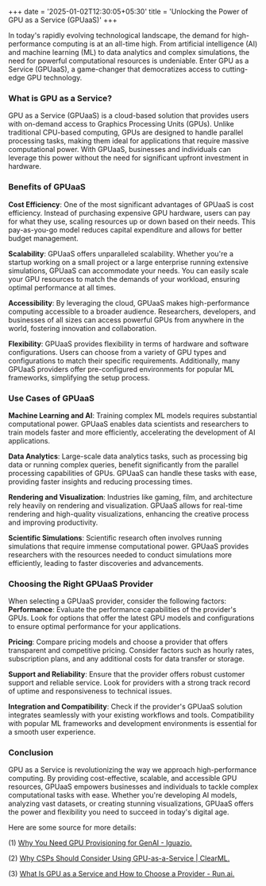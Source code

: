 +++
date = '2025-01-02T12:30:05+05:30'
title = 'Unlocking the Power of GPU as a Service (GPUaaS)'
+++

In today's rapidly evolving technological landscape, the demand for high-performance computing is at an all-time high. From artificial intelligence (AI) and machine learning (ML) to data analytics and complex simulations, the need for powerful computational resources is undeniable. Enter GPU as a Service (GPUaaS), a game-changer that democratizes access to cutting-edge GPU technology.

### What is GPU as a Service?
GPU as a Service (GPUaaS) is a cloud-based solution that provides users with on-demand access to Graphics Processing Units (GPUs). Unlike traditional CPU-based computing, GPUs are designed to handle parallel processing tasks, making them ideal for applications that require massive computational power. With GPUaaS, businesses and individuals can leverage this power without the need for significant upfront investment in hardware.

### Benefits of GPUaaS
**Cost Efficiency**: One of the most significant advantages of GPUaaS is cost efficiency. Instead of purchasing expensive GPU hardware, users can pay for what they use, scaling resources up or down based on their needs. This pay-as-you-go model reduces capital expenditure and allows for better budget management.

**Scalability**: GPUaaS offers unparalleled scalability. Whether you're a startup working on a small project or a large enterprise running extensive simulations, GPUaaS can accommodate your needs. You can easily scale your GPU resources to match the demands of your workload, ensuring optimal performance at all times.

**Accessibility**: By leveraging the cloud, GPUaaS makes high-performance computing accessible to a broader audience. Researchers, developers, and businesses of all sizes can access powerful GPUs from anywhere in the world, fostering innovation and collaboration.

**Flexibility**: GPUaaS provides flexibility in terms of hardware and software configurations. Users can choose from a variety of GPU types and configurations to match their specific requirements. Additionally, many GPUaaS providers offer pre-configured environments for popular ML frameworks, simplifying the setup process.

### Use Cases of GPUaaS
**Machine Learning and AI**: Training complex ML models requires substantial computational power. GPUaaS enables data scientists and researchers to train models faster and more efficiently, accelerating the development of AI applications.

**Data Analytics**: Large-scale data analytics tasks, such as processing big data or running complex queries, benefit significantly from the parallel processing capabilities of GPUs. GPUaaS can handle these tasks with ease, providing faster insights and reducing processing times.

**Rendering and Visualization**: Industries like gaming, film, and architecture rely heavily on rendering and visualization. GPUaaS allows for real-time rendering and high-quality visualizations, enhancing the creative process and improving productivity.

**Scientific Simulations**: Scientific research often involves running simulations that require immense computational power. GPUaaS provides researchers with the resources needed to conduct simulations more efficiently, leading to faster discoveries and advancements.

### Choosing the Right GPUaaS Provider
When selecting a GPUaaS provider, consider the following factors:
**Performance**: Evaluate the performance capabilities of the provider's GPUs. Look for options that offer the latest GPU models and configurations to ensure optimal performance for your applications.

**Pricing**: Compare pricing models and choose a provider that offers transparent and competitive pricing. Consider factors such as hourly rates, subscription plans, and any additional costs for data transfer or storage.

**Support and Reliability**: Ensure that the provider offers robust customer support and reliable service. Look for providers with a strong track record of uptime and responsiveness to technical issues.

**Integration and Compatibility**: Check if the provider's GPUaaS solution integrates seamlessly with your existing workflows and tools. Compatibility with popular ML frameworks and development environments is essential for a smooth user experience.

### Conclusion
GPU as a Service is revolutionizing the way we approach high-performance computing. By providing cost-effective, scalable, and accessible GPU resources, GPUaaS empowers businesses and individuals to tackle complex computational tasks with ease. Whether you're developing AI models, analyzing vast datasets, or creating stunning visualizations, GPUaaS offers the power and flexibility you need to succeed in today's digital age.


Here are some source for more details:

(1) [Why You Need GPU Provisioning for GenAI - Iguazio.](https://www.iguazio.com/blog/why-you-need-gpu-as-a-service-for-genai/.)

(2) [Why CSPs Should Consider Using GPU-as-a-Service | ClearML.](https://clear.ml/blog/why-csps-should-consider-using-gpu-as-a-service.)

(3) [What Is GPU as a Service and How to Choose a Provider - Run.ai.](https://www.run.ai/guides/machine-learning-in-the-cloud/gpu-as-a-service.)